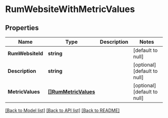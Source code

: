 # RumWebsiteWithMetricValues

## Properties
Name | Type | Description | Notes
------------ | ------------- | ------------- | -------------
**RumWebsiteId** | **string** |  | [default to null]
**Description** | **string** |  | [optional] [default to null]
**MetricValues** | [**[]RumMetricValues**](RumMetricValues.md) |  | [optional] [default to null]

[[Back to Model list]](../README.md#documentation-for-models) [[Back to API list]](../README.md#documentation-for-api-endpoints) [[Back to README]](../README.md)



